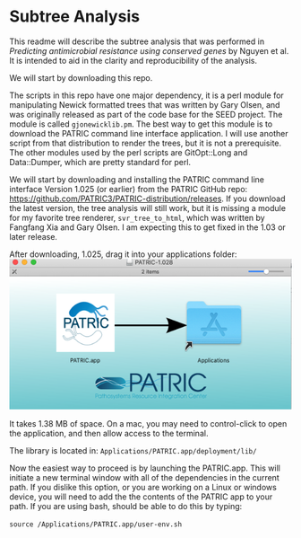 # Subtree Analysis
This readme will describe the subtree analysis that was performed in *Predicting antimicrobial resistance using conserved genes* by Nguyen et al.  It is intended to aid in the clarity and reproducibility of the analysis. 

We will start by downloading this repo. 

The scripts in this repo have one major dependency, it is a perl module for manipulating Newick formatted trees that was written by Gary Olsen, and was originally released as part of the code base for the SEED project. The module is called ```gjonewicklib.pm```.  The best way to get this module is to download the PATRIC command line interface application. I will use another script from that distribution to render the trees, but it is not a prerequisite. The other modules used by the perl scripts are GitOpt::Long and Data::Dumper, which are pretty standard for perl.

We will start by downloading and installing the PATRIC command line interface Version 1.025 (or earlier) from the PATRIC GitHub repo:  https://github.com/PATRIC3/PATRIC-distribution/releases.  If you download the latest version, the tree analysis will still work, but it is missing a module for my favorite tree renderer, ```svr_tree_to_html```, which was written by Fangfang Xia and Gary Olsen. I am expecting this to get fixed in the 1.03 or later release. 

After downloading, 1.025, drag it into your applications folder:
![PATRIC](https://raw.githubusercontent.com/jimdavis1/Subtree-Analysis/b3cde940eb2b63f621ec06d539690e47b176ad5d/Patric.png)

It takes 1.38 MB of space.  On a mac, you may need to control-click to open the application, and then allow access to the terminal.

The library is located in:
```Applications/PATRIC.app/deployment/lib/```

Now the easiest way to proceed is by launching the PATRIC.app.  This will initiate a new terminal window with all of the dependencies in the current path.  If you dislike this option, or you are working on a Linux or windows device, you will need to add the the contents of the PATRIC app to your path. If you are using bash, should be able to do this by typing:  
  
```source /Applications/PATRIC.app/user-env.sh```







